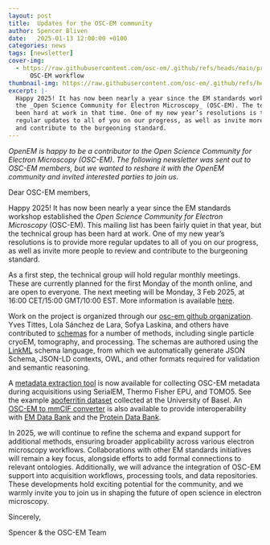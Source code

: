 ```yaml
---
layout: post
title:  Updates for the OSC-EM community
author: Spencer Bliven
date:   2025-01-13 12:00:00 +0100
categories: news
tags: [newsletter]
cover-img:
  - https://raw.githubusercontent.com/osc-em/.github/refs/heads/main/profile/assets/img/conversion.png: |-
      OSC-EM workflow
thumbnail-img: https://raw.githubusercontent.com/osc-em/.github/refs/heads/main/profile/assets/img/oscem_logo_236x300.png
excerpt: |-
  Happy 2025! It has now been nearly a year since the EM standards workshop established
  the _Open Science Community for Electron Microscopy_ (OSC-EM). The technical group has
  been hard at work in that time. One of my new year’s resolutions is to provide more
  regular updates to all of you on our progress, as well as invite more people to review
  and contribute to the burgeoning standard.
---
```


_OpenEM is happy to be a contributor to the Open Science Community for Electron Microscopy (OSC-EM). The following newsletter was sent out to OSC-EM members, but we wanted to reshare it with the OpenEM community and invited interested parties to join us._

Dear OSC-EM members,

Happy 2025! It has now been nearly a year since the EM standards workshop established the _Open Science Community for Electron Microscopy_ (OSC-EM). This mailing list has been fairly quiet in that year, but the technical group has been hard at work. One of my new year’s resolutions is to provide more regular updates to all of you on our progress, as well as invite more people to review and contribute to the burgeoning standard.

As a first step, the technical group will hold regular monthly meetings. These are currently planned for the first Monday of the month online, and are open to everyone. The next meeting will be Monday, 3 Feb 2025, at 16:00 CET/15:00 GMT/10:00 EST. More information is available [here](https://indico.psi.ch/e/oscem-2025).

Work on the project is organized through our [osc-em github organization](https://github.com/osc-em). Yves Tittes, Lola Sánchez de Lara, Sofya Laskina, and others have contributed to [schemas](https://github.com/osc-em/OSCEM_Schemas) for a number of methods, including single particle cryoEM, tomography, and processing. The schemas are authored using the [LinkML](https://linkml.io) schema language, from which we automatically generate JSON Schema, JSON-LD contexts, OWL, and other formats required for validation and semantic reasoning.

A [metadata extraction tool](https://github.com/SwissOpenEM/LS_Metadata_reader) is now available for collecting OSC-EM metadata during acquisitions using SerialEM, Thermo Fisher EPU, and TOMO5. See the example [apoferritin dataset](https://discovery.psi.ch/datasets/20.500.11935%2Fe9958228-11b9-42ea-a099-813150c3ccea) collected at the University of Basel. An [OSC-EM to mmCIF converter](https://github.com/osc-em/converter-OSCEM-to-mmCIF) is also available to provide interoperability with [EM Data Bank](https://www.ebi.ac.uk/emdb) and the [Protein Data Bank](https://www.wwpdb.org).

In 2025, we will continue to refine the schema and expand support for additional methods, ensuring broader applicability across various electron microscopy workflows. Collaborations with other EM standards initiatives will remain a key focus, alongside efforts to add formal connections to relevant ontologies. Additionally, we will advance the integration of OSC-EM support into acquisition workflows, processing tools, and data repositories. These developments hold exciting potential for the community, and we warmly invite you to join us in shaping the future of open science in electron microscopy.

Sincerely,

Spencer & the OSC-EM Team
